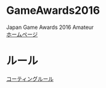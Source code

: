 # GameAwards2016
Japan Game Awards 2016 Amateur  
[ホームページ][HP]  

# ルール
[コーティングルール][Wiki]

[HP]:http://awards.cesa.or.jp/cat/cat_03.html
[Wiki]:https://github.com/ooHIROoo/GameAwards2016/wiki
